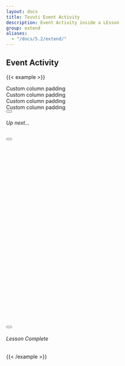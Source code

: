 ```yaml
---
layout: docs
title: Tovuti Event Activity
description: Event Activity inside a LEsson
group: extend
aliases:
  - "/docs/5.2/extend/"
---
```




## Event Activity

<!-- markdownlint-disable -->
{{< example >}}
<div class="container text-center p-0">
  <div class="row g-2">
    <div class="col-12">
      <div class="p-3 bg-light border rounded shadow-sm">Custom column padding</div>
    </div>
    <div class="col-8">
      <div class="p-3 bg-light border rounded shadow-sm">Custom column padding</div>
    </div>
    <div class="col-4">
      <div class="p-3 bg-light border rounded shadow-sm">Custom column padding</div>
    </div>
    <div class="col-8">
      <div class="p-3 bg-light border rounded shadow-sm">Custom column padding</div>
    </div>
    <div class="col-4">
      <div class="d-flex bg-light flex-column p-0 border rounded shadow-sm">
        <div class="d-flex align-items-center justify-content-center p-3 border-bottom gap-2">
          <button type="button" class="btn btn-dark"><i class="fa-solid fa-forward"></i></button> <h6 class="my-0 flex-fill text-start">Up next...</h6>
        </div>
        <div class="d-flex align-items-center justify-content-center p-3 gap-4">
          <button type="button" class="btn btn-dark"><i class="fa-solid fa-lock"></i></button>
            <div class="next-lesson-cover rounded object-fit-cover" style="background-image: url(/docs/5.2/assets/img/tovuti/pricing-modifiers/img/illustration.jpg); min-width:140px; min-height:140px; max-width: 100%; max-height: 100%; width: 100%; height:auto; aspect-ratio: 1 / 1; background-position: 50% 50%;"></div>
          <button type="button" class="btn btn-dark"><i class="fa-solid fa-lock"></i></button>
        </div>
        <div class="d-flex align-items-center justify-content-center gap-2 border-top p-3">
          <h6 class="my-0 flex-fill text-success"><i class="fa-solid fa-circle-check"></i><span>Lesson Complete</span></h6>
        </div>
      </div>
    </div>
  </div>
</div>
{{< /example >}}


<!-- markdownlint-restore -->
